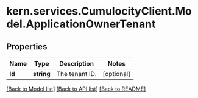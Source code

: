 # kern.services.CumulocityClient.Model.ApplicationOwnerTenant

## Properties

Name | Type | Description | Notes
------------ | ------------- | ------------- | -------------
**Id** | **string** | The tenant ID. | [optional] 

[[Back to Model list]](../README.md#documentation-for-models) [[Back to API list]](../README.md#documentation-for-api-endpoints) [[Back to README]](../README.md)

